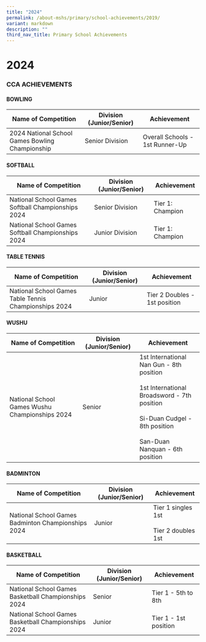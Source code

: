 ```yaml
---
title: "2024"
permalink: /about-mshs/primary/school-achievements/2019/
variant: markdown
description: ""
third_nav_title: Primary School Achievements
---
```

# 2024


### CCA ACHIEVEMENTS  

  

#### BOWLING


<table>
<thead>
  <tr>
    <th>Name of Competition</th>
    <th>Division (Junior/Senior)</th>
    <th>Achievement</th>
  </tr>
</thead>
<tbody>
  <tr>
    <td>2024 National School Games Bowling Championship<br></td>
    <td>Senior Division</td>
    <td>Overall Schools - 1st Runner-Up<br>
  </td></tr>

</tbody>
</table>

#### SOFTBALL

<table>
<thead>
  <tr>
    <th>Name of Competition</th>
    <th>Division (Junior/Senior)</th>
    <th>Achievement</th>
  </tr>
</thead>
<tbody>
  <tr>
    <td>National School Games Softball Championships 2024<br></td>
    <td>Senior Division</td>
    <td>Tier 1: Champion</td>
  </tr>
	 <tr>
    <td>National School Games Softball Championships 2024<br></td>
    <td>Junior Division</td>
    <td> Tier 1: Champion</td>
  </tr>
</tbody>
</table>


#### TABLE TENNIS

<table>
<thead>
  <tr>
    <th>Name of Competition</th>
    <th>Division (Junior/Senior)</th>
    <th>Achievement</th>
  </tr>
</thead>
<tbody>
  <tr>
    <td>National School Games Table Tennis Championships 2024<br></td>
    <td>Junior</td>
    <td>Tier 2 Doubles - 1st position</td>
  </tr>
</tbody>
</table>

#### WUSHU

<table>
<thead>
  <tr>
    <th>Name of Competition</th>
    <th>Division (Junior/Senior)</th>
    <th>Achievement</th>
  </tr>
</thead>
<tbody>
	 <tr>
    <td>National School Games Wushu Championships 2024<br></td>
    <td>Senior</td>
    <td>1st International Nan Gun - 8th position<br><br>1st International Broadsword - 7th position<br><br>Si-Duan Cudgel - 8th position<br><br>San-Duan Nanquan - 6th position</td>
  </tr>

</tbody>
</table>

#### BADMINTON

<table>
<thead>
  <tr>
    <th>Name of Competition</th>
    <th>Division (Junior/Senior)</th>
    <th>Achievement</th>
  </tr>
</thead>
<tbody>
	 <tr>
    <td>National School Games Badminton Championships 2024<br></td>
    <td>Junior</td>
    <td>Tier 1 singles 1st<br><br>Tier 2 doubles 1st</td>
  </tr>
</tbody>
</table>

#### BASKETBALL

<table>
<thead>
  <tr>
    <th>Name of Competition</th>
    <th>Division (Junior/Senior)</th>
    <th>Achievement</th>
  </tr>
</thead>
<tbody>
  <tr>
    <td>National School Games Basketball Championships 2024<br></td>
    <td>Senior</td>
    <td>Tier 1 - 5th to 8th</td>
  </tr>
	  <tr>
    <td>National School Games Basketball Championships 2024<br></td>
    <td>Junior</td>
    <td>Tier 1 - 1st position</td>
  </tr>
</tbody>
</table>